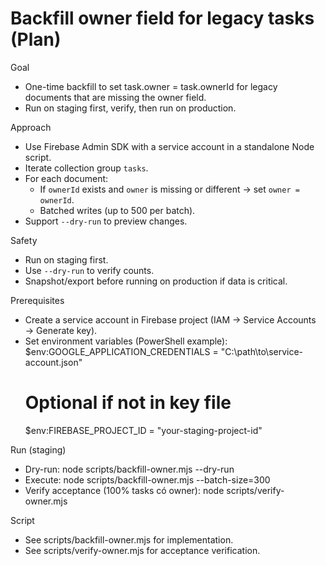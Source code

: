 # Backfill owner field for legacy tasks (Plan)

Goal
- One-time backfill to set task.owner = task.ownerId for legacy documents that are missing the owner field.
- Run on staging first, verify, then run on production.

Approach
- Use Firebase Admin SDK with a service account in a standalone Node script.
- Iterate collection group `tasks`.
- For each document:
  - If `ownerId` exists and `owner` is missing or different → set `owner = ownerId`.
  - Batched writes (up to 500 per batch).
- Support `--dry-run` to preview changes.

Safety
- Run on staging first.
- Use `--dry-run` to verify counts.
- Snapshot/export before running on production if data is critical.

Prerequisites
- Create a service account in Firebase project (IAM → Service Accounts → Generate key).
- Set environment variables (PowerShell example):
  $env:GOOGLE_APPLICATION_CREDENTIALS = "C:\\path\\to\\service-account.json"
  # Optional if not in key file
  $env:FIREBASE_PROJECT_ID = "your-staging-project-id"

Run (staging)
- Dry-run:
  node scripts/backfill-owner.mjs --dry-run
- Execute:
  node scripts/backfill-owner.mjs --batch-size=300
- Verify acceptance (100% tasks có owner):
  node scripts/verify-owner.mjs

Script
- See scripts/backfill-owner.mjs for implementation.
- See scripts/verify-owner.mjs for acceptance verification.

